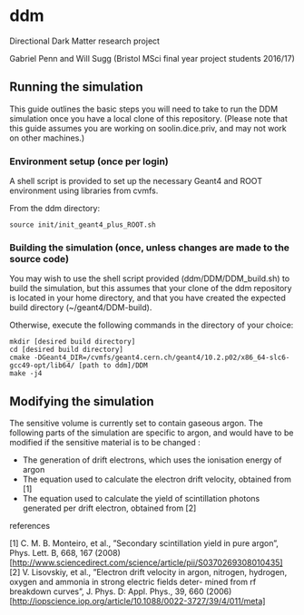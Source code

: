 # ddm
Directional Dark Matter research project

Gabriel Penn and Will Sugg (Bristol MSci final year project students 2016/17)

## Running the simulation
This guide outlines the basic steps you will need to take to run the DDM simulation once you have a local clone of this repository. (Please note that this guide assumes you are working on soolin.dice.priv, and may not work on other machines.)

### Environment setup (once per login)

A shell script is provided to set up the necessary Geant4 and ROOT environment using libraries from cvmfs.

From the ddm directory:
```
source init/init_geant4_plus_ROOT.sh
```

### Building the simulation (once, unless changes are made to the source code)

You may wish to use the shell script provided (ddm/DDM/DDM_build.sh) to build the simulation, but this assumes that your clone of the ddm repository is located in your home directory, and that you have created the expected build directory (~/geant4/DDM-build).

Otherwise, execute the following commands in the directory of your choice:

```
mkdir [desired build directory]
cd [desired build directory]
cmake -DGeant4_DIR=/cvmfs/geant4.cern.ch/geant4/10.2.p02/x86_64-slc6-gcc49-opt/lib64/ [path to ddm]/DDM
make -j4
```


## Modifying the simulation

The sensitive volume is currently set to contain gaseous argon. The following parts of the simulation are specific to argon, and would have to be modified if the sensitive material is to be changed :

  - The generation of drift electrons, which uses the ionisation energy of argon
  - The equation used to calculate the electron drift velocity, obtained from [1]
  - The equation used to calculate the yield of scintillation photons generated per drift electron, obtained from [2]

references

[1] C. M. B. Monteiro, et al., ”Secondary scintillation yield in pure argon”, Phys. Lett. B, 668, 167 (2008)
		[http://www.sciencedirect.com/science/article/pii/S0370269308010435]
[2] V. Lisovskiy, et al., ”Electron drift velocity in argon, nitrogen, hydrogen, oxygen and ammonia in strong electric fields deter- mined from 	rf breakdown curves”, J. Phys. D: Appl. Phys., 39, 660 (2006)
		[http://iopscience.iop.org/article/10.1088/0022-3727/39/4/011/meta]
